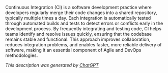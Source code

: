 Continuous Integration (CI) is a software development practice where developers regularly merge their code changes into a shared repository, typically multiple times a day. Each integration is automatically tested through automated builds and tests to detect errors or conflicts early in the development process. By frequently integrating and testing code, CI helps teams identify and resolve issues quickly, ensuring that the codebase remains stable and functional. This approach improves collaboration, reduces integration problems, and enables faster, more reliable delivery of software, making it an essential component of Agile and DevOps methodologies.

*This description was generated by [ChatGPT](https://chatgpt.com/)*